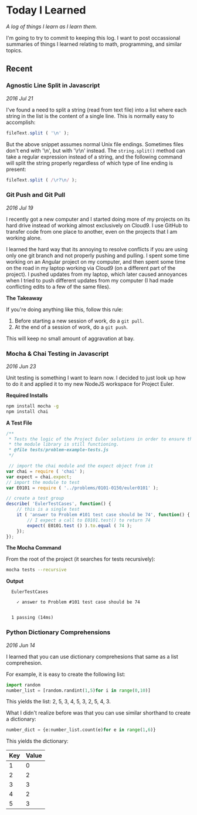 
# Today I Learned #

*A log of things I learn as I learn them.*

I'm going to try to commit to keeping this log. I want to post occassional
summaries of things I learned relating to math, programming, and similar topics.

## Recent #

### Agnostic Line Split in Javascript #

*2016 Jul 21*

I've found a need to split a string (read from text file) into a list where each string in the list is the content of a single line. This is normally easy to accomplish:

```javascript
fileText.split ( '\n' );
```

But the above snippet assumes normal Unix file endings. Sometimes files don't end with '\n', but with '\r\n' instead. The `string.split()` method can take a regular expression instead of a string, and the following command will split the string properly regardless of which type of line ending is present:

```javascript
fileText.split ( /\r?\n/ );
```

### Git Push and Git Pull #

*2016 Jul 19*

I recently got a new computer and I started doing more of my projects on its hard drive instead of working almost exclusively on Cloud9. I use GitHub to transfer code from one place to another, even on the projects that I am working alone.

I learned the hard way that its annoying to resolve conflicts if you are using only one git branch and not properly pushing and pulling. I spent some time working on an Angular project on my computer, and then spent some time on the road in my laptop working via Cloud9 (on a different part of the project). I pushed updates from my laptop, which later caused annoyances when I tried to push different updates from my computer (I had made conflicting edits to a few of the same files).

**The Takeaway**

If you're doing anything like this, follow this rule:

1. Before starting a new session of work, do a `git pull`.
1. At the end of a session of work, do a `git push`.

This will keep no small amount of aggravation at bay.

### Mocha & Chai Testing in Javascript #

*2016 Jun 23*

Unit testing is something I want to learn now. I decided to just look up how to
do it and applied it to my new NodeJS workspace for Project Euler.

**Required Installs**

```bash
npm install mocha -g
npm install chai
```

**A Test File**

```javascript
/**
 * Tests the logic of the Project Euler solutions in order to ensure that
 * the module library is still functioning.
 * @file tests/problem-example-tests.js
 */

 // import the chai module and the expect object from it
var chai = require ( 'chai' );
var expect = chai.expect;
// import the module to test
var E0101 = require ( '../problems/0101-0150/euler0101' );

// create a test group
describe( 'EulerTestCases', function() {
    // this is a single test
    it ( 'answer to Problem #101 test case should be 74', function() {
        // I expect a call to E0101.test() to return 74
        expect( E0101.test () ).to.equal ( 74 );
    });
});
```

**The Mocha Command**

From the root of the project (it searches for tests recursively):

```bash
mocha tests --recursive
```

**Output**

```
  EulerTestCases

    ✓ answer to Problem #101 test case should be 74


  1 passing (14ms)
```

### Python Dictionary Comprehensions #

*2016 Jun 14*

I learned that you can use dictionary comprehesions that same as a list
comprehesion.

For example, it is easy to create the following list:

```python
import random
number_list = [random.randint(1,5)for i in range(0,10)]
```

This yields the list: 2, 5, 3, 4, 5, 3, 2, 5, 4, 3.

What I didn't realize before was that you can use similar shorthand to create
a dictionary:

```python
number_dict = {e:number_list.count(e)for e in range(1,6)}
```

This yields the dictionary:

| Key | Value |
| --- | --- |
| 1 | 0 |
| 2 | 2 |
| 3 | 3 |
| 4 | 2 |
| 5 | 3 |
